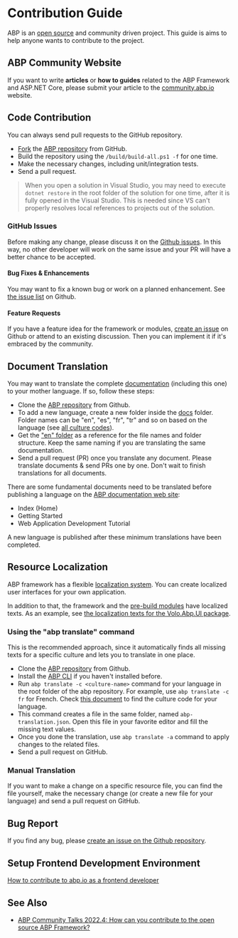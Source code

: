 # Contribution Guide

ABP is an [open source](https://github.com/abpframework) and community driven project. This guide is aims to help anyone wants to contribute to the project.

## ABP Community Website

If you want to write **articles** or **how to guides** related to the ABP Framework and ASP.NET Core, please submit your article to the [community.abp.io](https://community.abp.io/) website.

## Code Contribution

You can always send pull requests to the GitHub repository.

- [Fork](https://docs.github.com/en/free-pro-team@latest/github/getting-started-with-github/fork-a-repo) the [ABP repository](https://github.com/abpframework/abp/) from GitHub.
- Build the repository using the `/build/build-all.ps1 -f` for one time.
- Make the necessary changes, including unit/integration tests.
- Send a pull request.

> When you open a solution in Visual Studio, you may need to execute `dotnet restore` in the root folder of the solution for one time, after it is fully opened in the Visual Studio. This is needed since VS can't properly resolves local references to projects out of the solution.

### GitHub Issues

Before making any change, please discuss it on the [Github issues](https://github.com/abpframework/abp/issues). In this way, no other developer will work on the same issue and your PR will have a better chance to be accepted.

#### Bug Fixes & Enhancements

You may want to fix a known bug or work on a planned enhancement. See [the issue list](https://github.com/abpframework/abp/issues) on Github.

#### Feature Requests

If you have a feature idea for the framework or modules, [create an issue](https://github.com/abpframework/abp/issues/new) on Github or attend to an existing discussion. Then you can implement it if it's embraced by the community.

## Document Translation

You may want to translate the complete [documentation](https://docs.abp.io) (including this one) to your mother language. If so, follow these steps:

* Clone the [ABP repository](https://github.com/abpframework/abp/) from Github.
* To add a new language, create a new folder inside the [docs](https://github.com/abpframework/abp/tree/master/docs) folder. Folder names can be "en", "es", "fr", "tr" and so on based on the language (see [all culture codes](https://msdn.microsoft.com/en-us/library/hh441729.aspx)).
* Get the ["en" folder](https://github.com/abpframework/abp/tree/master/docs/en) as a reference for the file names and folder structure. Keep the same naming if you are translating the same documentation.
* Send a pull request (PR) once you translate any document. Please translate documents & send PRs one by one. Don't wait to finish translations for all documents.

There are some fundamental documents need to be translated before publishing a language on the [ABP documentation web site](https://docs.abp.io):

* Index (Home)
* Getting Started
* Web Application Development Tutorial

A new language is published after these minimum translations have been completed.

## Resource Localization

ABP framework has a flexible [localization system](../Localization.md). You can create localized user interfaces for your own application.

In addition to that, the framework and the [pre-build modules](https://docs.abp.io/en/abp/latest/Modules/Index) have localized texts. As an example, see [the localization texts for the Volo.Abp.UI package](https://github.com/abpframework/abp/blob/master/framework/src/Volo.Abp.UI/Localization/Resources/AbpUi/en.json). 

### Using the "abp translate" command

This is the recommended approach, since it automatically finds all missing texts for a specific culture and lets you to translate in one place.

* Clone the [ABP repository](https://github.com/abpframework/abp/) from Github.
* Install the [ABP CLI](https://docs.abp.io/en/abp/latest/CLI) if you haven't installed before.
* Run `abp translate -c <culture-name>` command for your language in the root folder of the abp repository. For example, use `abp translate -c fr` for French. Check [this document](https://docs.microsoft.com/en-us/bingmaps/rest-services/common-parameters-and-types/supported-culture-codes) to find the culture code for your language.
* This command creates a file in the same folder, named `abp-translation.json`. Open this file in your favorite editor and fill the missing text values.
* Once you done the translation, use `abp translate -a` command to apply changes to the related files.
* Send a pull request on GitHub.

### Manual Translation

If you want to make a change on a specific resource file, you can find the file yourself, make the necessary change (or create a new file for your language) and send a pull request on GitHub.

## Bug Report

If you find any bug, please [create an issue on the Github repository](https://github.com/abpframework/abp/issues/new).

## Setup Frontend Development Environment

[How to contribute to abp.io as a frontend developer](How-to-Contribute-abp.io-as-a-frontend-developer.md)

## See Also

* [ABP Community Talks 2022.4: How can you contribute to the open source ABP Framework?](https://www.youtube.com/watch?v=Wz4Z-O-YoPg&list=PLsNclT2aHJcOsPustEkzG6DywiO8eh0lB)